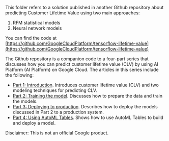 This folder refers to a solution published in another Github repository about predicting Customer Lifetime Value using two main approaches:

1. RFM statistical models
2. Neural network models

You can find the code at [https://github.com/GoogleCloudPlatform/tensorflow-lifetime-value](https://github.com/GoogleCloudPlatform/tensorflow-lifetime-value)

The Github repository is a companion code to a four-part series that discusses how you can predict customer lifetime value (CLV) by using AI Platform (AI Platform) on Google Cloud. The articles in this series include the following:

- [Part 1: Introduction](https://cloud.google.com/solutions/machine-learning/clv-prediction-with-offline-training-intro). Introduces customer lifetime value (CLV) and two modeling techniques for predicting CLV.
- [Part 2: Training the model](https://cloud.google.com/solutions/machine-learning/clv-prediction-with-offline-training-train). Discusses how to prepare the data and train the models.
- [Part 3: Deploying to production](https://cloud.google.com/solutions/machine-learning/clv-prediction-with-offline-training-deploy). Describes how to deploy the models discussed in Part 2 to a production system.
- [Part 4: Using AutoML Tables](https://cloud.google.com/solutions/machine-learning/clv-prediction-with-automl-tables). Shows how to use AutoML Tables to build and deploy a model.

Disclaimer: This is not an official Google product.